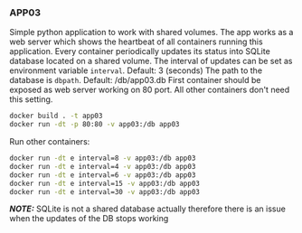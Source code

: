 ### APP03

Simple python application to work with shared volumes.
The app works as a web server which shows the heartbeat of all containers running this application. Every container periodically updates its status into SQLite database located on a shared volume.
The interval of updates can be set as environment variable ```interval```. Default: 3 (seconds)
The path to the database is ```dbpath```. Default: /db/app03.db
First container should be exposed as web server working on 80 port. All other containers don't need this setting.
``` bash
docker build . -t app03
docker run -dt -p 80:80 -v app03:/db app03
```
Run other containers:
``` bash
docker run -dt e interval=8 -v app03:/db app03
docker run -dt e interval=4 -v app03:/db app03
docker run -dt e interval=6 -v app03:/db app03
docker run -dt e interval=15 -v app03:/db app03
docker run -dt e interval=30 -v app03:/db app03
```

**_NOTE:_**  SQLite is not a shared database actually therefore there is an issue when the updates of the DB stops working

